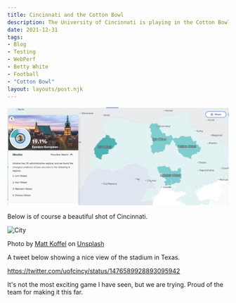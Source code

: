 ```yaml
---
title: Cincinnati and the Cotton Bowl
description: The University of Cincinnati is playing in the Cotton Bowl.
date: 2021-12-31
tags:
- Blog
- Testing
- WebPerf
- Betty White
- Football
- "Cotton Bowl"
layout: layouts/post.njk
---
```


![Ukraine](./src/img/Ukraine-ancestry.jpg)

Below is of course a beautiful shot of Cincinnati.

![City](https://applegate-paul.mo.cloudinary.net/https://storage.googleapis.com/cloudinarymedia/images/Cinci-bearcat.jpg)

Photo by <a href="https://unsplash.com/@mattkoffel_?utm_source=unsplash&utm_medium=referral&utm_content=creditCopyText">Matt Koffel</a> on <a href="https://unsplash.com/s/photos/cincinnati-bearcat?utm_source=unsplash&utm_medium=referral&utm_content=creditCopyText">Unsplash</a>



A tweet below showing a nice view of the stadium in Texas.

https://twitter.com/uofcincy/status/1476589928893095942

It's not the most exciting game I have seen, but we are trying. Proud of the team for making it this far.
